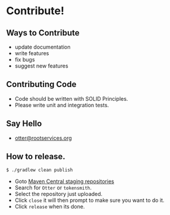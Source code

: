 # Contribute! 

## Ways to Contribute
 - update documentation
 - write features
 - fix bugs
 - suggest new features
 
## Contributing Code
 - Code should be written with SOLID Principles.
 - Please write unit and integration tests.

## Say Hello
 - otter@rootservices.org

## How to release.
```bash
$ ./gradlew clean publish
```

- Goto [Maven Central staging repositories](https://oss.sonatype.org/#stagingRepositories)
- Search for `Otter` or `tokensmith`.
- Select the repository just uploaded.
- Click `close` it will then prompt to make sure you want to do it.
- Click `release` when its done.
